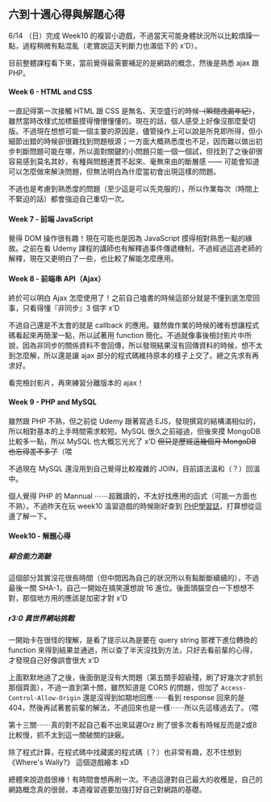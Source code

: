 ## 六到十週心得與解題心得

6/14 （日）完成 Week10 的複習小遊戲，不過當天可能身體狀況所以比較煩躁一點，過程稍微有點混亂（老實說這天判斷力也滿低下的 x'D）。

目前整體課程看下來，當前覺得最需要補足的是網路的概念，然後是熟悉 ajax 跟 PHP。

#### Week 6 - HTML and CSS

一直記得第一次接觸 HTML 跟 CSS 是無名、天空盛行的時候<strike>（瞬間洩漏年紀）</strike>，雖然當時改樣式加標籤摸得懵懵懂懂的。現在的話，個人感受上好像沒那麼愛切版。不過現在想想可能一個主要的原因是，儘管操作上可以說是所見即所得，但小細節出錯的時候卻很難找到問題根源；一方面大概熟悉度也不足，因而難以做出初步判斷問題可能在哪，所以面對關鍵的小問題只能一個一個試，但找到了之後卻很容易感到莫名其妙，有種與問題連貫不起來、毫無來由的斷層感 —— 可能會知道可以怎麼做來解決問題，但無法明白為什麼當初會出現這樣的問題。

不過也是考慮到熟悉度的問題（至少這是可以先克服的），所以作業每次（時間上不緊迫的話）都會強迫自己重切一次。

#### Week 7 - 前端 JavaScript

覺得 DOM 操作很有趣！現在可能也是因為 JavaScript 摸得相對熟悉一點的緣故。之前在看 Udemy 課程的講師也有解釋過事件傳遞機制，不過經過這週老師的解釋，現在又更明白了一些，也比較了解能怎麼應用。

#### Week 8 - 前端串 API（Ajax）

終於可以明白 Ajax 怎麼使用了！之前自己嗑書的時候這部分就是不懂到底怎麼回事，只看得懂『非同步』3 個字 x'D

不過自己還是不太會的就是 callback 的應用。雖然做作業的時候的確有想讓程式碼看起來再簡潔一點，所以試著用 function 簡化。不過就像事後檢討影片中所說，因為非同步的關係資料不會回傳，所以發現結果沒有回傳資料的時候，想不太到怎麼解，所以還是讓 ajax 部分的程式碼維持原本的樣子上交了。總之先求有再求好。

看完檢討影片，再來練習分離版本的 ajax！

#### Week 9 - PHP and MySQL

雖然跟 PHP 不熟，但之前從 Udemy 跟著寫過 EJS，發現撰寫的結構滿相似的，所以相對基本的上手時間需求較短。MySQL 很久之前碰過，但後來摸 MongoDB 比較多一點，所以 MySQL 也大概忘光光了 x'D <strike>但只是歷經這幾個月 MongoDB 也忘得差不多了</strike>（喂

不過現在 MySQL 還沒用到自己覺得比較複雜的 JOIN，目前語法溫和（？）回溫中。

個人覺得 PHP 的 Mannual ⋯⋯超難讀的，不太好找應用的函式（可能一方面也不熟）。不過昨天在玩 week10 溫習遊戲的時候剛好查到 [PHP學習誌](https://sites.google.com/site/phplearnmark/php)，打算想從這邊了解一下。

#### Week10 - 解題心得

##### 綜合能力測驗

這個部分其實沒花很長時間（但中間因為自己的狀況所以有點斷斷續續的），不過最後一關 SHA-1，自己一開始在搞笑還想說 16 進位。後面頭腦空白一下想想不對，那個地方用的應該是加密才對 x'D

##### r3:0 異世界網站挑戰

一開始卡在很怪的理解，是看了提示以為是要在 query string 那裡下進位轉換的function 來得到結果並通過，所以查了半天沒找到方法，只好去看前輩的心得，才發現自己好像誤會很大 x'D 

上面默默地過了之後，後面倒是沒有大問題（第五關手超級殘，刷了好幾次才抓到那個頁面），不過一直到第十關，雖然知道是 CORS 的問題，但加了 `Access-Control-Allow-Origin` 還是沒得到如期地回應⋯⋯看到 response 回來的是 404，然後再試著套前輩的解法，不過回來也是一樣⋯⋯所以先這樣過去了。（喂

第十三關⋯⋯真的對不起自己看不出來延遲Orz 刷了很多次看有時候反而是2或8比較慢，抓不太到這一關破關的訣竅。

除了程式計算，在程式碼中找藏匿的程式碼（？）也非常有趣，忍不住想到 《Where's Wally?》 這個遊戲繪本 xD

總體來說遊戲很棒！有時間會想再刷一次。不過這邊對自己最大的收穫是，自己的網路概念真的很弱，本週複習週要加強打好自己對網路的基礎。
